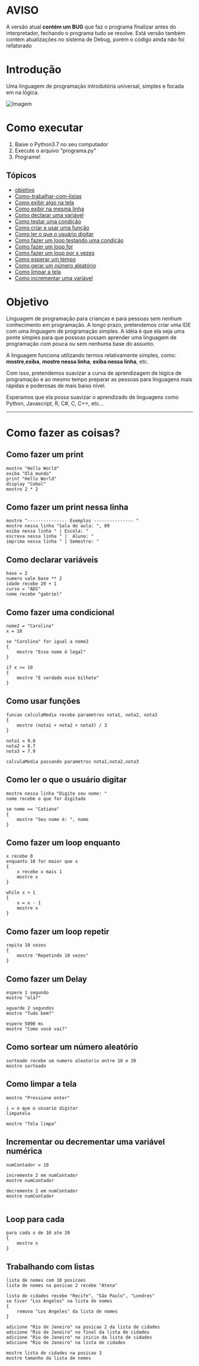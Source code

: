 # AVISO
A versão atual **contém um BUG** que faz o programa finalizar antes do interpretador, fechando o programa tudo se resolve. Está versão também contém atualizações no sistema de Debug, porém o código ainda não foi refatorado

# Introdução
Uma linguagem de programação introdutória universal, simples e focada em na lógica.

![Imagem](imagens/safira.png)

# Como executar  
1. Baixe o Python3.7 no seu computador
2. Execute o arquivo "programa.py"
3. Programe!

## Tópicos
- [objetivo](#Objetivo)
- [Como-trabalhar-com-listas](#Trabalhando-com-listas)
- [Como exibir algo na tela](#Como-fazer-um-print)
- [Como exibir na mesma linha](#Como-fazer-um-print-nessa-linha)
- [Como declarar uma variável](#Como-declarar-variáveis)
- [Como testar uma condição](#Como-fazer-uma-condicional)
- [Como criar e usar uma função](#Como-usar-funções)
- [Como ler o que o usuário digitar](#Como-ler-o-que-o-usuário-digitar)
- [Como fazer um loop testando uma condição](#Como-fazer-um-loop-enquanto)
- [Como fazer um loop for](#Loop-para-cada)
- [Como fazer um loop por x vezes](#Como-fazer-um-loop-repetir)
- [Como esperar um tempo](#Como-fazer-um-Delay)
- [Como gerar um número aleatório](#Como-sortear-um-número-aleatório)
- [Como limpar a tela](#Como-limpar-a-tela)
- [Como incrementar uma variável](#Incrementar-ou-decrementar-uma-variável-numérica)

# Objetivo  
Linguagem de programação para crianças e para pessoas sem nenhum conhecimento em programação. A longo prazo, pretendemos criar uma IDE com uma linguagem de programação simples. A idéia é que ela seja uma ponte simples para que possoas possam aprender uma linguagem de programação com pouca ou sem nenhuma base do assunto.

A linguagem funciona utilizando termos relativamente simples, como: **mostre**,**exiba**, **mostre nessa linha**, **exiba nessa linha**, etc.

Com isso, pretendemos suavizar a curva de aprendizagem de lógica de programação e ao mesmo tempo preparar as pessoas para linguagens mais rápidas e poderosas de mais baixo nível.

Esperamos que ela possa suavizar o aprendizado de linguagens como Python, Javascript, R, C#, C, C++, etc...

-------------------------------------

# Como fazer as coisas?

## Como fazer um print
```
mostre "Hello World"
exiba "Olá mundo"
print "Hello World"
display "Cobol"
mostre 2 * 2
```

## Como fazer um print nessa linha
```
mostre "--------------- Exemplos --------------- "
mostre nessa linha "Sala de aula: ", 09
exiba nessa linha " | Escola: "
escreva nessa linha " |  Aluno: "
imprima nessa linha " | Semestre: "
```

## Como declarar variáveis
```
base = 2
numero vale base ** 2
idade recebe 20 + 1
curso = "ADS"
nome recebe "gabriel"
```

## Como fazer uma condicional
```
nome2 = "Carolina"
x = 10

se "Carolina" for igual a nome2
{
    mostre "Esse nome é legal"
}

if x >= 10
{
    mostre "É verdade esse bilhete"
}
```

## Como usar funções
```
funcao calculaMedia recebe parametros nota1, nota2, nota3
{
    mostre (nota1 + nota2 + nota3) / 3
}

nota1 = 9.8 
nota2 = 8.7
nota3 = 7.9

calculaMedia passando parametros nota1,nota2,nota3
```

## Como ler o que o usuário digitar
```
mostre nessa linha "Digite seu nome: "
nome recebe o que for digitado

se nome == "Catiana"
{
    mostre "Seu nome é: ", nome
}
```

## Como fazer um loop enquanto
```
x recebe 0
enquanto 10 for maior que x
{
    x recebe x mais 1
    mostre x
}

while x > 1
{
    x = x - 1
    mostre x 
}
```

## Como fazer um loop repetir
```
repita 10 vezes
{
    mostre "Repetindo 10 vezes"
}
```

## Como fazer um Delay
```
espere 1 segundo
mostre "olá?"

aguarde 2 segundos
mostre "Tudo bem?"

espere 5000 ms
mostre "Como você vai?"
```

## Como sortear um número aleatório
```
sorteado recebe um numero aleatorio entre 10 e 20
mostre sorteado
```

## Como limpar a tela
```
mostre "Pressione enter"

i = o que o usuario digitar
limpatela

mostre "Tela limpa"
```

## Incrementar ou decrementar uma variável numérica
```
numContador = 10

incremente 2 em numContador
mostre numContador

decremente 2 em numContador
mostre numContador


```

## Loop para cada
```
para cada x de 10 ate 20
{
    mostre x
}

```

## Trabalhando com listas
```
lista de nomes com 10 posicoes
lista de nomes na posicao 2 recebe "Atena"

lista de cidades recebe "Recife", "São Paulo", "Londres"
se tiver "Los Angeles" na lista de nomes
{
    remova "Los Angeles" da lista de nomes    
}

adicione "Rio de Janeiro" na posicao 2 da lista de cidades
adicione "Rio de Janeiro" no final da lista de cidades
adicione "Rio de Janeiro" no inicio da lista de cidades
adicione "Rio de Janeiro" na lista de cidades

mostre lista de cidades na posicao 3
mostre tamanho da lista de nomes

```


